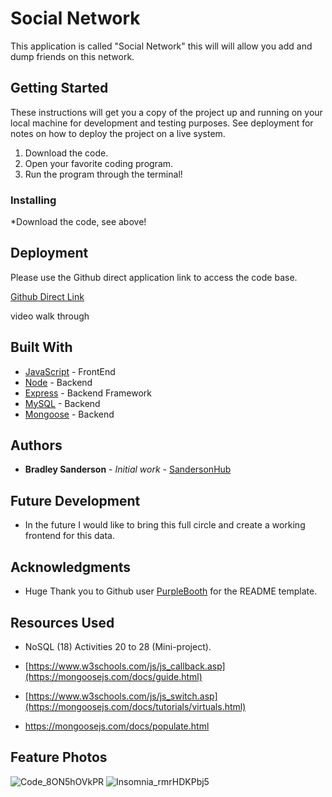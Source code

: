 # Social Network

This application is called "Social Network" this will will allow you add and dump friends on this network.

## Getting Started

These instructions will get you a copy of the project up and running on your local machine for development and testing purposes. See deployment for notes on how to deploy the project on a live system.

1. Download the code.
2. Open your favorite coding program.
3. Run the program through the terminal!

### Installing

*Download the code, see above!

## Deployment

Please use the Github direct application link to access the code base.

[Github Direct Link](https://github.com/SandersonHub/social-network-working)

video walk through

## Built With

* [JavaScript](https://www.javascript.com/) - FrontEnd
* [Node](https://nodejs.org/en) - Backend
* [Express](https://expressjs.com/) - Backend Framework
* [MySQL](https://www.mysql.com/) - Backend
* [Mongoose](https://mongoosejs.com/docs/#getting-started) - Backend

## Authors

* **Bradley Sanderson** - *Initial work* - [SandersonHub](https://github.com/SandersonHub)

## Future Development

* In the future I would like to bring this full circle and create a working frontend for this data.

## Acknowledgments

* Huge Thank you to Github user [PurpleBooth](https://gist.github.com/PurpleBooth/109311bb0361f32d87a2) for the README template.

## Resources Used

* NoSQL (18) Activities 20 to 28 (Mini-project).

* [https://www.w3schools.com/js/js_callback.asp](https://mongoosejs.com/docs/guide.html)

* [https://www.w3schools.com/js/js_switch.asp](https://mongoosejs.com/docs/tutorials/virtuals.html)

* https://mongoosejs.com/docs/populate.html

## Feature Photos
![Code_8ON5hOVkPR](https://github.com/SandersonHub/social-network/assets/128574459/6b70d93b-1d0b-46c8-a8b1-a4f09c3beb8a)
![Insomnia_rmrHDKPbj5](https://github.com/SandersonHub/social-network-working/assets/128574459/ce993e86-4148-4648-bb84-59ea734fa0d8)
